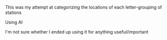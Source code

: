 This was my attempt at categorizing the locations of each letter-grouping of stations

Using AI

I'm not sure whether I ended up using it for anything useful/important